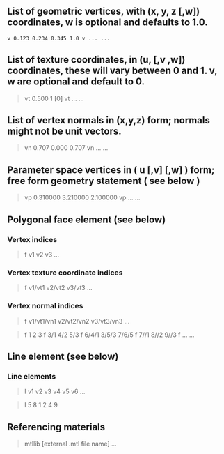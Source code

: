 ## List of geometric vertices, with (x, y, z [,w]) coordinates, w is optional and defaults to 1.0.
`v 0.123 0.234 0.345 1.0
v ...
...`

## List of texture coordinates, in (u, [,v ,w]) coordinates, these will vary between 0 and 1. v, w are optional and default to 0.
> vt 0.500 1 [0]
> vt ...
> ...

## List of vertex normals in (x,y,z) form; normals might not be unit vectors.
> vn 0.707 0.000 0.707
> vn ...
> ...

## Parameter space vertices in ( u [,v] [,w] ) form; free form geometry statement ( see below )
> vp 0.310000 3.210000 2.100000
> vp ...
> ...

## Polygonal face element (see below)

### Vertex indices
> f v1 v2 v3 ...

### Vertex texture coordinate indices
> f v1/vt1 v2/vt2 v3/vt3 ...

### Vertex normal indices
> f v1/vt1/vn1 v2/vt2/vn2 v3/vt3/vn3 ...

> f 1 2 3
> f 3/1 4/2 5/3
> f 6/4/1 3/5/3 7/6/5
> f 7//1 8//2 9//3
> f ...
> ...

## Line element (see below)
### Line elements
> l v1 v2 v3 v4 v5 v6 ...

>l 5 8 1 2 4 9

## Referencing materials
> mtllib [external .mtl file name]
> ...